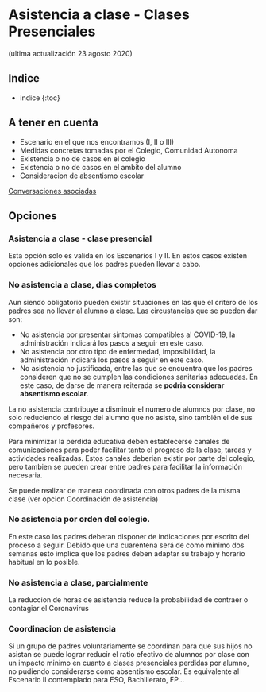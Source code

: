 # Asistencia a clase - Clases Presenciales
(ultima actualización 23 agosto 2020)

## Indice
* indice
{:toc}

## A tener en cuenta
* Escenario en el que nos encontramos (I, II o III)
* Medidas concretas tomadas por el Colegio, Comunidad Autonoma
* Existencia o no de casos en el colegio
* Existencia o no de casos en el ambito del alumno
* Consideracion de absentismo escolar

[Conversaciones asociadas](https://github.com/f-alonso-vendrell/COVID_curso2021/issues?q=is%3Aissue+is%3Aopen+label%3A%22escenario+I%22)

## Opciones

### Asistencia a clase - clase presencial
Esta opción solo es valida en los Escenarios I y II. En estos casos existen opciones adicionales que los padres pueden llevar a cabo.

### No asistencia a clase, dias completos
Aun siendo obligatorio pueden existir situaciones en las que el critero de los padres sea no llevar al alumno a clase. Las circustancias que se pueden dar son:
* No asistencia por presentar sintomas compatibles al COVID-19, la administración indicará los pasos a seguir en este caso.
* No asistencia por otro tipo de enfermedad, imposibilidad, la administración indicará los pasos a seguir en este caso.
* No asistencia no justificada, entre las que se encuentra que los padres consideren que no se cumplen las condiciones sanitarias adecuadas. En este caso, de darse de manera reiterada se **podria considerar absentismo escolar**. 

La no asistencia contribuye a disminuir el numero de alumnos por clase, no solo reduciendo el riesgo del alumno que no asiste, sino también el de sus compañeros y profesores.

Para minimizar la perdida educativa deben establecerse canales de comunicaciones para poder facilitar tanto el progreso de la clase, tareas y actividades realizadas. Estos canales deberian existir por parte del colegio, pero tambien se pueden crear entre padres para facilitar la información necesaria.

Se puede realizar de manera coordinada con otros padres de la misma clase (ver opcion Coordinación de asistencia)

### No asistencia por orden del colegio. 
En este caso los padres deberan disponer de indicaciones por escrito del proceso a seguir. Debido que una cuarentena será de como mínimo dos semanas esto implica que los padres deben adaptar su trabajo y horario habitual en lo posible. 

### No asistencia a clase, parcialmente
La reduccion de horas de asistencia reduce la probabilidad de contraer o contagiar el Coronavirus

### Coordinacion de asistencia
Si un grupo de padres voluntariamente se coordinan para que sus hijos no asistan se puede lograr reducir el ratio efectivo de alumnos por clase con un impacto minimo en cuanto a clases presenciales perdidas por alumno, no pudiendo considerarse como absentismo escolar. Es equivalente al Escenario II contemplado para ESO, Bachillerato, FP...
